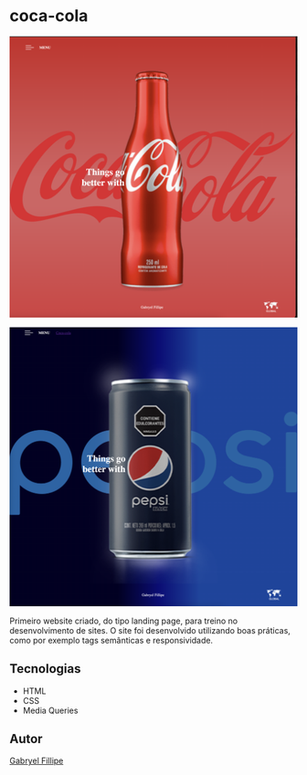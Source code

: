 # coca-cola
![](./img/tela2.png)

![](./img/tela%20pepsi.png)

Primeiro website criado, do tipo landing page, para treino no desenvolvimento de sites.
O site foi desenvolvido utilizando boas práticas, como por exemplo tags semânticas e responsividade.

## Tecnologias
* HTML
* CSS
* Media Queries

## Autor
[Gabryel Fillipe](<https://www.linkedin.com/in/gabryel-fillipe/>)
